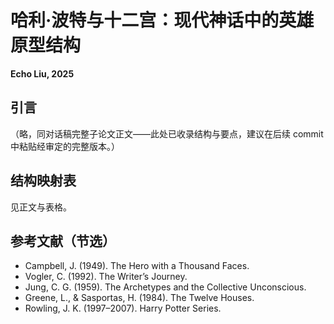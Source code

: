 # 哈利·波特与十二宫：现代神话中的英雄原型结构
**Echo Liu, 2025**

## 引言
（略，同对话稿完整子论文正文——此处已收录结构与要点，建议在后续 commit 中粘贴经审定的完整版本。）

## 结构映射表
见正文与表格。

## 参考文献（节选）
- Campbell, J. (1949). The Hero with a Thousand Faces.
- Vogler, C. (1992). The Writer’s Journey.
- Jung, C. G. (1959). The Archetypes and the Collective Unconscious.
- Greene, L., & Sasportas, H. (1984). The Twelve Houses.
- Rowling, J. K. (1997–2007). Harry Potter Series.